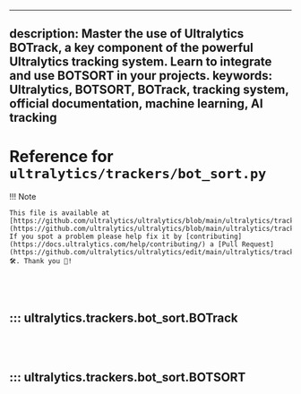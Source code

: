 ______________________________________________________________________

## description: Master the use of Ultralytics BOTrack, a key component of the powerful Ultralytics tracking system. Learn to integrate and use BOTSORT in your projects. keywords: Ultralytics, BOTSORT, BOTrack, tracking system, official documentation, machine learning, AI tracking

# Reference for `ultralytics/trackers/bot_sort.py`

!!! Note

```
This file is available at [https://github.com/ultralytics/ultralytics/blob/main/ultralytics/trackers/bot_sort.py](https://github.com/ultralytics/ultralytics/blob/main/ultralytics/trackers/bot_sort.py). If you spot a problem please help fix it by [contributing](https://docs.ultralytics.com/help/contributing/) a [Pull Request](https://github.com/ultralytics/ultralytics/edit/main/ultralytics/trackers/bot_sort.py) 🛠️. Thank you 🙏!
```

<br><br>

## ::: ultralytics.trackers.bot_sort.BOTrack

<br><br>

## ::: ultralytics.trackers.bot_sort.BOTSORT

<br><br>
